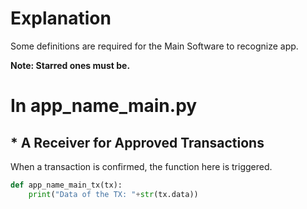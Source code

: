 # Explanation
Some definitions are required for the Main Software to recognize app.

**Note: Starred ones must be.**
# In app_name_main.py
## * A Receiver for Approved Transactions
When a transaction is confirmed, the function here is triggered.
```python
def app_name_main_tx(tx):
    print("Data of the TX: "+str(tx.data))
```

